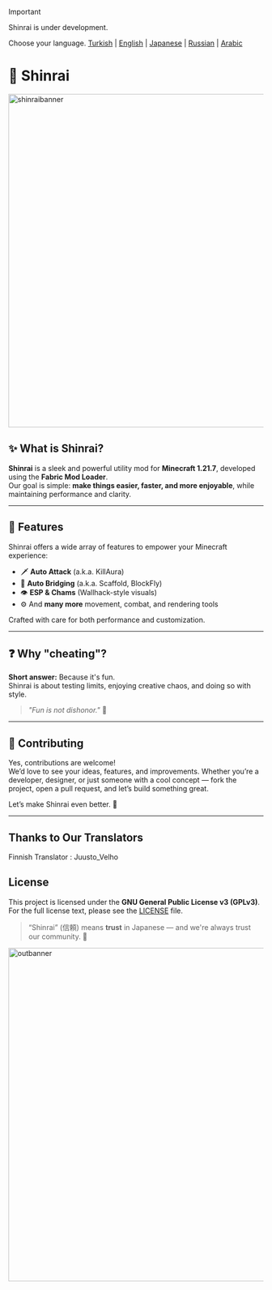 > [!IMPORTANT]
> Shinrai is under development.

Choose your language.
[Turkish](README.tr.md) | [English](README.md) | [Japanese](README.jp.md) | [Russian](README.ru.md) | [Arabic](README.ar.md)

# 🍁 Shinrai
<img width="1920" height="658" alt="shinraibanner" src="https://github.com/user-attachments/assets/6c637b2d-b035-4f3e-a7ae-ca0ff3f2202a" />

## ✨ What is Shinrai?

**Shinrai** is a sleek and powerful utility mod for **Minecraft 1.21.7**, developed using the **Fabric Mod Loader**.  
Our goal is simple: **make things easier, faster, and more enjoyable**, while maintaining performance and clarity.

---

## 🔴 Features

Shinrai offers a wide array of features to empower your Minecraft experience:

- 🗡️ **Auto Attack** (a.k.a. KillAura)  
- 🧱 **Auto Bridging** (a.k.a. Scaffold, BlockFly)  
- 👁️ **ESP & Chams** (Wallhack-style visuals)  
- ⚙️ And **many more** movement, combat, and rendering tools

Crafted with care for both performance and customization.

---

## ❓ Why "cheating"?

**Short answer:** Because it's fun.  
Shinrai is about testing limits, enjoying creative chaos, and doing so with style.

> _"Fun is not dishonor."_ 🥋

---

## 🤝 Contributing

Yes, contributions are welcome!  
We’d love to see your ideas, features, and improvements. Whether you’re a developer, designer, or just someone with a cool concept — fork the project, open a pull request, and let’s build something great.

Let’s make Shinrai even better. 🍁

---
## Thanks to Our Translators
Finnish Translator : Juusto_Velho
## License

This project is licensed under the **GNU General Public License v3 (GPLv3)**.  
For the full license text, please see the [LICENSE](./LICENSE) file.


> “Shinrai” (信頼) means **trust** in Japanese — and we're always trust our community. 💖

<img width="1920" height="658" alt="outbanner" src="https://github.com/user-attachments/assets/3d1279f7-05b1-41c0-853a-6eac7802c03f" />
